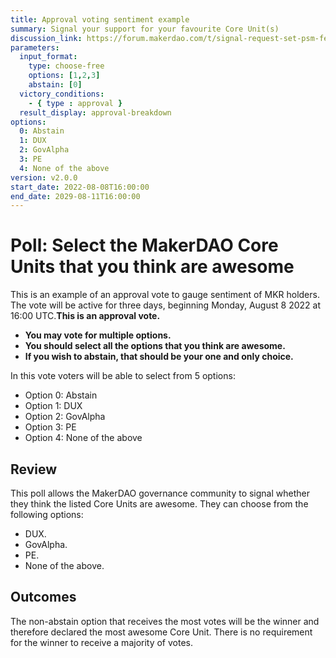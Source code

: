 ```yaml
---
title: Approval voting sentiment example
summary: Signal your support for your favourite Core Unit(s)
discussion_link: https://forum.makerdao.com/t/signal-request-set-psm-fees-to-0/10894
parameters:
  input_format:
    type: choose-free
    options: [1,2,3]
    abstain: [0]
  victory_conditions:
    - { type : approval }
  result_display: approval-breakdown
options:
  0: Abstain
  1: DUX
  2: GovAlpha
  3: PE
  4: None of the above
version: v2.0.0   
start_date: 2022-08-08T16:00:00
end_date: 2029-08-11T16:00:00
---
```


# Poll: Select the MakerDAO Core Units that you think are awesome

This is an example of an approval vote to gauge sentiment of MKR holders. The vote will be active for three days, beginning Monday, August 8 2022 at 16:00 UTC.**This is an approval vote.**

- **You may vote for multiple options.**
- **You should select all the options that you think are awesome.**
- **If you wish to abstain, that should be your one and only choice.**

In this vote voters will be able to select from 5 options:

* Option 0: Abstain
* Option 1: DUX
* Option 2: GovAlpha
* Option 3: PE
* Option 4: None of the above

## Review

This poll allows the MakerDAO governance community to signal whether they think the listed Core Units are awesome. They can choose from the following options:

* DUX.
* GovAlpha.
* PE.
* None of the above.

## Outcomes

The non-abstain option that receives the most votes will be the winner and therefore declared the most awesome Core Unit. There is no requirement for the winner to receive a majority of votes.
